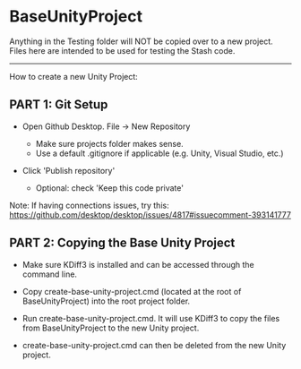 # BaseUnityProject

Anything in the Testing folder will NOT be copied over to a new project.  Files here are intended to be used for testing the Stash code.

-------------------------------------------------------------------

How to create a new Unity Project:


## PART 1: Git Setup

* Open Github Desktop.  File -> New Repository
	* Make sure projects folder makes sense.
	* Use a default .gitignore if applicable (e.g. Unity, Visual Studio, etc.)

* Click 'Publish repository'
	* Optional: check 'Keep this code private'

Note: If having connections issues, try this: https://github.com/desktop/desktop/issues/4817#issuecomment-393141777


## PART 2: Copying the Base Unity Project

* Make sure KDiff3 is installed and can be accessed through the command line.

* Copy create-base-unity-project.cmd (located at the root of BaseUnityProject) into the root project folder.

* Run create-base-unity-project.cmd.  It will use KDiff3 to copy the files from BaseUnityProject to the new Unity project.

* create-base-unity-project.cmd can then be deleted from the new Unity project.
